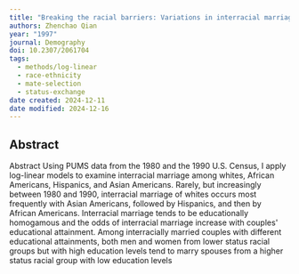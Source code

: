 ```yaml
---
title: "Breaking the racial barriers: Variations in interracial marriage between 1980 and 1990"
authors: Zhenchao Qian
year: "1997"
journal: Demography
doi: 10.2307/2061704
tags:
  - methods/log-linear
  - race-ethnicity
  - mate-selection
  - status-exchange
date created: 2024-12-11
date modified: 2024-12-16
---
```


## Abstract

Abstract Using PUMS data from the 1980 and the 1990 U.S. Census, I apply log-linear models to examine interracial marriage among whites, African Americans, Hispanics, and Asian Americans. Rarely, but increasingly between 1980 and 1990, interracial marriage of whites occurs most frequently with Asian Americans, followed by Hispanics, and then by African Americans. Interracial marriage tends to be educationally homogamous and the odds of interracial marriage increase with couples' educational attainment. Among interracially married couples with different educational attainments, both men and women from lower status racial groups but with high education levels tend to marry spouses from a higher status racial group with low education levels
